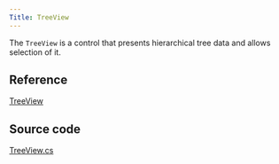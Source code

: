 ```yaml
---
Title: TreeView
---
```

The `TreeView` is a control that presents hierarchical tree data and allows selection of it.

## Reference
[TreeView](http://reference.avaloniaui.net/api/Avalonia.Controls/TreeView/)

## Source code
[TreeView.cs](https://github.com/AvaloniaUI/Avalonia/blob/master/src/Avalonia.Controls/TreeView.cs)
